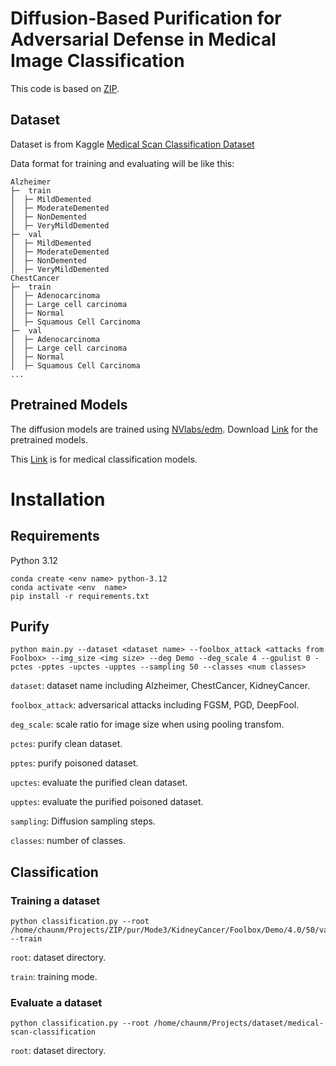 # Diffusion-Based Purification for Adversarial Defense in Medical Image Classification

This code is based on [ZIP](https://github.com/sycny/ZIP.git).

## Dataset

Dataset is from Kaggle [Medical Scan Classification Dataset](https://www.kaggle.com/datasets/arjunbasandrai/medical-scan-classification-dataset)

Data format for training and evaluating will be like this:

```
Alzheimer
├─  train
│  ├─ MildDemented
│  ├─ ModerateDemented
│  ├─ NonDemented
│  ├─ VeryMildDemented
├─  val
│  ├─ MildDemented
│  ├─ ModerateDemented
│  ├─ NonDemented
│  ├─ VeryMildDemented
ChestCancer
├─  train
│  ├─ Adenocarcinoma
│  ├─ Large cell carcinoma
│  ├─ Normal
│  ├─ Squamous Cell Carcinoma
├─  val
│  ├─ Adenocarcinoma
│  ├─ Large cell carcinoma
│  ├─ Normal
│  ├─ Squamous Cell Carcinoma
...
```

## Pretrained Models

The diffusion models are trained using [NVlabs/edm](https://github.com/NVlabs/edm). Download [Link](https://drive.google.com/file/d/1psJ0mHau7GPq_tHsH6ZUWVtWmg5dpsCD/view?usp=sharing) for the pretrained models.

This [Link](https://drive.google.com/file/d/1wAG5ubuinY185-UNHtrlBB1tV3sGZ5LI/view?usp=sharing) is for medical classification models.


# Installation

## Requirements

Python 3.12

    conda create <env name> python-3.12
    conda activate <env  name>
    pip install -r requirements.txt

## Purify

    python main.py --dataset <dataset name> --foolbox_attack <attacks from Foolbox> --img_size <img size> --deg Demo --deg_scale 4 --gpulist 0 -pctes -pptes -upctes -upptes --sampling 50 --classes <num classes>

`dataset`: dataset name including Alzheimer, ChestCancer, KidneyCancer.

`foolbox_attack`: adversarical attacks including FGSM, PGD, DeepFool.

`deg_scale`: scale ratio for image size when using pooling transfom.

`pctes`: purify clean dataset.

`pptes`: purify poisoned dataset.

`upctes`: evaluate the purified clean dataset.

`upptes`: evaluate the purified poisoned dataset.

`sampling`: Diffusion sampling steps.

`classes`: number of classes.

## Classification

### Training a dataset

    python classification.py --root /home/chaunm/Projects/ZIP/pur/Mode3/KidneyCancer/Foolbox/Demo/4.0/50/val_copy --train

`root`: dataset directory.

`train`: training mode.

### Evaluate a dataset

    python classification.py --root /home/chaunm/Projects/dataset/medical-scan-classification 

`root`: dataset directory.